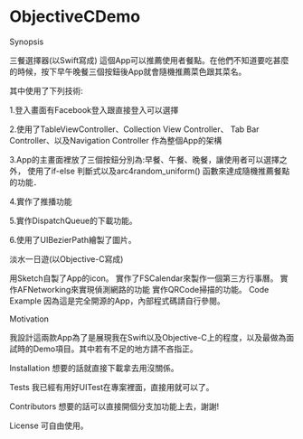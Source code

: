 # ObjectiveCDemo


Synopsis

三餐選擇器(以Swift寫成) 這個App可以推薦使用者餐點。在他們不知道要吃甚麼的時候，按下早午晚餐三個按鈕後App就會隨機推薦菜色跟其菜名。

其中使用了下列技術:

1.登入畫面有Facebook登入跟直接登入可以選擇

2.使用了TableViewController、Collection View Controller、 Tab Bar Controller、以及Navigation Controller 作為整個App的架構

3.App的主畫面裡放了三個按鈕分別為:早餐、午餐、晚餐，讓使用者可以選擇之外， 使用了if-else 判斷式以及arc4random_uniform() 函數來達成隨機推薦餐點的功能．

4.實作了推播功能

5.實作DispatchQueue的下載功能。

6.使用了UIBezierPath繪製了圖片。

淡水一日遊(以Objective-C寫成)

用Sketch自製了App的icon。
實作了FSCalendar來製作一個第三方行事曆。
實作AFNetworking來實現偵測網路的功能
實作QRCode掃描的功能。
Code Example 因為這是完全開源的App，內部程式碼請自行參閱。

Motivation

我設計這兩款App為了是展現我在Swift以及Objective-C上的程度，以及最做為面試時的Demo項目。其中若有不足的地方請不吝指正。

Installation 想要的話就直接下載拿去用沒關係。

Tests 我已經有用好UITest在專案裡面，直接用就可以了。

Contributors 想要的話可以直接開個分支加功能上去，謝謝!

License 可自由使用。
